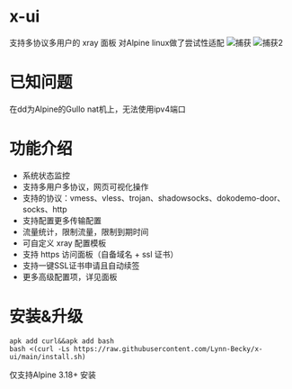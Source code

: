 # x-ui

支持多协议多用户的 xray 面板
对Alpine linux做了尝试性适配
![捕获](https://github.com/Lynn-Becky/Alpine-x-ui/assets/60915579/91bee281-c28d-46f0-8eca-8c6bab15a676)
![捕获2](https://github.com/Lynn-Becky/Alpine-x-ui/assets/60915579/b823282b-d88d-4588-a2b4-89148bee0856)

# 已知问题
在dd为Alpine的Gullo nat机上，无法使用ipv4端口
# 功能介绍

- 系统状态监控
- 支持多用户多协议，网页可视化操作
- 支持的协议：vmess、vless、trojan、shadowsocks、dokodemo-door、socks、http
- 支持配置更多传输配置
- 流量统计，限制流量，限制到期时间
- 可自定义 xray 配置模板
- 支持 https 访问面板（自备域名 + ssl 证书）
- 支持一键SSL证书申请且自动续签
- 更多高级配置项，详见面板

# 安装&升级

```
apk add curl&&apk add bash
bash <(curl -Ls https://raw.githubusercontent.com/Lynn-Becky/x-ui/main/install.sh)
```
仅支持Alpine 3.18+ 安装
